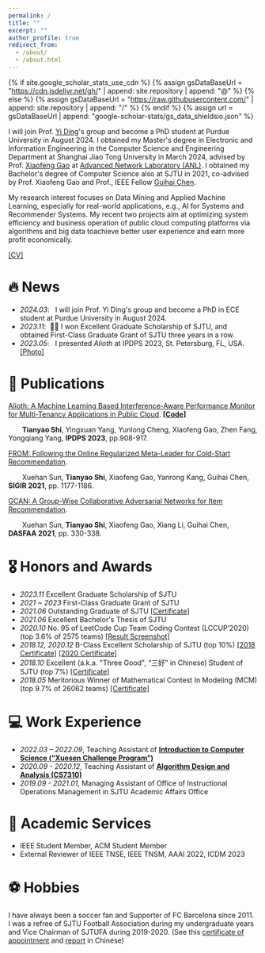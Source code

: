 ```yaml
---
permalink: /
title: ""
excerpt: ""
author_profile: true
redirect_from: 
  - /about/
  - /about.html
---
```


{% if site.google_scholar_stats_use_cdn %}
{% assign gsDataBaseUrl = "https://cdn.jsdelivr.net/gh/" | append: site.repository | append: "@" %}
{% else %}
{% assign gsDataBaseUrl = "https://raw.githubusercontent.com/" | append: site.repository | append: "/" %}
{% endif %}
{% assign url = gsDataBaseUrl | append: "google-scholar-stats/gs_data_shieldsio.json" %}

<span class='anchor' id='about-me'></span>

I will join Prof. [Yi Ding](https://y-ding.github.io/)'s group and become a PhD student at Purdue University in August 2024. I obtained my Master's degree in Electronic and Information Engineering in the Computer Science and Engineering Department at Shanghai Jiao Tong University in March 2024, advised by Prof. [Xiaofeng Gao](https://www.cs.sjtu.edu.cn/~gao-xf/) at [Advanced Network Laboratory (ANL)](https://anl.sjtu.edu.cn/). I obtained my Bachelor's degree of Computer Science also at SJTU in 2021, co-advised by Prof. Xiaofeng Gao and Prof., IEEE Fellow [Guihai Chen](https://www.cs.sjtu.edu.cn/en/PeopleDetail.aspx?id=180).

My research interest focuses on Data Mining and Applied Machine Learning, especially for real-world applications, e.g., AI for Systems and Recommender Systems. My recent two projects aim at optimizing system efficiency and business operation of public cloud computing platforms via algorithms and big data toachieve better user experience and earn more profit economically. 

<!-- ~~Broadly, I am also interested in the robustness (e.g., learning with rare categories and Out-of-Distribution samples in real-world data) and fairness of ML and AI methods, as well as their implications on the economy and society. If possible, I'd also like to explore the application of LLM and data augmentation methods on tabular data that dominate the data mining problems.~~ -->

<!-- **I am looking for 24 fall PhD positions. Here are some materials about my background you may kindly read through:**  -->

[[CV]](../pdf/CV_202403.pdf) 
<!-- [[Graduate Transcript]](../pdf/Tianyao_Shi+Transcript+Graduate.pdf) [[Undergraduate Transcript]](../pdf/Tianyao_Shi+Transcript_Undergraduate.pdf) [[TOEFL (111)]](../pdf/TOEFL_Report.pdf) [[GRE (328)]](../pdf/GRE_score_report.pdf) [[Research Summary]](../pdf/Personal_Research_BG.pdf) -->


# 🔥 News
- *2024.03*: &nbsp; I will join Prof. Yi Ding's group and become a PhD in ECE student at Purdue University in August 2024.
- *2023.11*: &nbsp;🎉🎉 I won Excellent Graduate Scholarship of SJTU, and obtained First-Class Graduate Grant of SJTU three years in a row. 
- *2023.05*: &nbsp; I presented *Alioth* at IPDPS 2023, St. Petersburg, FL, USA. [[Photo]](../images/QAMB0083.JPG) 

# 📝 Publications 

[Alioth: A Machine Learning Based Interference-Aware Performance Monitor for Multi-Tenancy Applications in Public Cloud](https://arxiv.org/pdf/2307.08949.pdf). [**[Code]**](https://github.com/StHowling/Alioth) 

&emsp;&emsp;**Tianyao Shi**, Yingxuan Yang, Yunlong Cheng, Xiaofeng Gao, Zhen Fang, Yongqiang Yang, **IPDPS 2023**, pp.908-917.

[FROM: Following the Online Regularized Meta-Leader for Cold-Start Recommendation](https://dl.acm.org/doi/abs/10.1145/3404835.3462831). 

&emsp;&emsp;Xuehan Sun, **Tianyao Shi**, Xiaofeng Gao, Yanrong Kang, Guihai Chen, **SIGIR 2021**, pp. 1177-1186.

[GCAN: A Group-Wise Collaborative Adversarial Networks for Item Recommendation](https://link.springer.com/chapter/10.1007/978-3-030-73200-4_23).

&emsp;&emsp;Xuehan Sun, **Tianyao Shi**, Xiaofeng Gao, Xiang Li, Guihai Chen, **DASFAA 2021**, pp. 330-338.

# 🎖 Honors and Awards
- *2023.11* Excellent Graduate Scholarship of SJTU 
- *2021 ~ 2023* First-Class Graduate Grant of SJTU
- *2021.06* Outstanding Graduate of SJTU [[Certificate]](../images/Q20230417161501.jpg)
- *2021.06* Excellent Bachelor's Thesis of SJTU 
- *2020.10* No. 95 of LeetCode Cup Team Coding Contest (LCCUP’2020) (top 3.6% of 2575 teams) [[Result Screenshot]](../images/Q20230417161021.jpg)
- *2018.12, 2020.12* B-Class Excellent Scholarship of SJTU (top 10%) [[2018 Certificate]](../images/IMG_20231119_222833.jpg) [[2020 Certificate]](../images/IMG_20231119_222812.jpg)
- *2018.10* Excellent (a.k.a. "Three Good", “三好” in Chinese) Student of SJTU (top 7%) [[Certificate]](../images/IMG_20231119_222740.jpg)
- *2018.05* Meritorious Winner of Mathematical Contest In Modeling (MCM) (top 9.7% of 26062 teams) [[Certificate]](../pdf/73043.pdf)

<!-- # 📖 Educations
- *2019.06 - 2022.04 (now)*, Lorem ipsum dolor sit amet, consectetur adipiscing elit. Vivamus ornare aliquet ipsum, ac tempus justo dapibus sit amet. 
- *2015.09 - 2019.06*, Lorem ipsum dolor sit amet, consectetur adipiscing elit. Vivamus ornare aliquet ipsum, ac tempus justo dapibus sit amet.  -->

<!-- # 💬 Invited Talks
- *2021.06*, Lorem ipsum dolor sit amet, consectetur adipiscing elit. Vivamus ornare aliquet ipsum, ac tempus justo dapibus sit amet. 
- *2021.03*, Lorem ipsum dolor sit amet, consectetur adipiscing elit. Vivamus ornare aliquet ipsum, ac tempus justo dapibus sit amet.  \| [\[video\]](https://github.com/) -->

# 💻 Work Experience
- *2022.03 – 2022.09*, Teaching Assistant of [**Introduction to Computer Science (“Xuesen Challenge Program”)**](https://news.sjtu.edu.cn/mtjj/20220306/167909.html)
- *2020.09 - 2020.12*, Teaching Assistant of [**Algorithm Design and Analysis (CS7310)**](http://anl.sjtu.edu.cn/gao-xf/resources/projectDesc/CS7310-2020/Project-Data-AnalyticJobScheduling.pdf/hehe)
- *2019.09 - 2021.01*, Managing Assistant of Office of Instructional Operations Management in SJTU Academic Affairs Office

# 📝 Academic Services
- IEEE Student Member, ACM Student Member
- External Reviewer of IEEE TNSE, IEEE TNSM, AAAI 2022, ICDM 2023

# ⚽ Hobbies

I have always been a soccer fan and Supporter of FC Barcelona since 2011. I was a refree of SJTU Football Association during my undergraduate years and Vice Chairman of SJTUFA during 2019-2020. (See this [certificate of appointment](../images/IMG_20231119_222610.jpg) and [report](https://mp.weixin.qq.com/s/3d9hQbrdfmXSLzk2y8Y_2w) in Chinese)